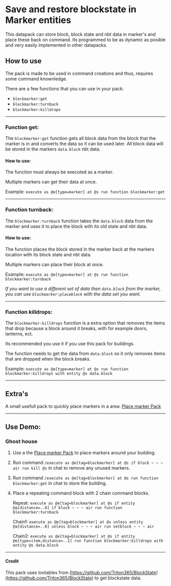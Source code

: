 # Save and restore blockstate in Marker entities

This datapack can store block, block state and nbt data in marker's and place these back on command.
Its programmed to be as dynamic as posible and very easily implemented in other datapacks.

## How to use
The pack is made to be used in command creations and thus, requires some command knownledge.

There are a few functions that you can use in your pack:
- `blockmarker:get`
- `blockmarker:turnback`
- `blockmarker:killdrops`
----

### Function get:

The `blockmarker:get` function gets all block data from the block that the marker is in and converts the data so it can be used later.
All block data will be stored in the markers `data.block` nbt data.

#### How to use:
The function must always be executed as a marker.

Multiple markers can get their data at once.

Example:
`execute as @e[type=marker] at @s run function blockmarker:get`

----

### Function turnback:
The `blockmarker:turnback` function takes the `data.block` data from the marker and uses it to place the block with its old state and nbt data.

#### How to use:
The function places the block stored in the marker back at the markers location with its block state and nbt data.

Multiple markers can place their block at once.

Example:
`execute as @e[type=marker] at @s run function blockmarker:turnback`

_If you want to use a different set of data then `data.block` from the marker, you can use `blockmarker:placeblock` with the data set you want._

---


### Function killdrops:
The `blockmarker:killdrops` function is a extra option that removes the items that drop because a block around it breaks, with for example doors, lanterns, ect.

Its recommended you use it if you use this pack for buildings.

The function needs to get the data from `data.block` so it only removes items that are dropped when the block breaks.

Example:
`execute as @e[type=marker] at @s run function blockmarker:killdrops with entity @s data.block`

---

## Extra's

A small usefull pack to quickly place markers in a area: [Place marker Pack](https://github.com/timtijmen2/placemarker)

---

## Use Demo:

### Ghost house
1. Use a the [Place marker Pack](https://github.com/timtijmen2/placemarker) to place markers around your building.

2. Run command `/execute as @e[tag=blockmarker] at @s if block ~ ~ ~ air run kill @s` in chat to remove any unused markers.

3. Run command `/execute as @e[tag=blockmarker] at @s run function blockmarker:get` in chat to store the building.

4. Place a repeating command block with 2 chain command blocks.
   
   Repeat: `execute as @e[tag=blockmarker] at @s if entity @a[distance=..8] if block ~ ~ ~ air run function blockmarker:turnback`
   
   Chain1: `execute as @e[tag=blockmarker] at @s unless entity @a[distance=..8] unless block ~ ~ ~ air run setblock ~ ~ ~ air`
   
   Chain2: `execute as @e[tag=blockmarker] at @s if entity @e[type=item,distance=..1] run function blockmarker:killdrops with entity @s data.block`

---

#### Credit
This pack uses lootables from [https://github.com/Triton365/BlockState](https://github.com/Triton365/BlockState) to get blockstate data.

